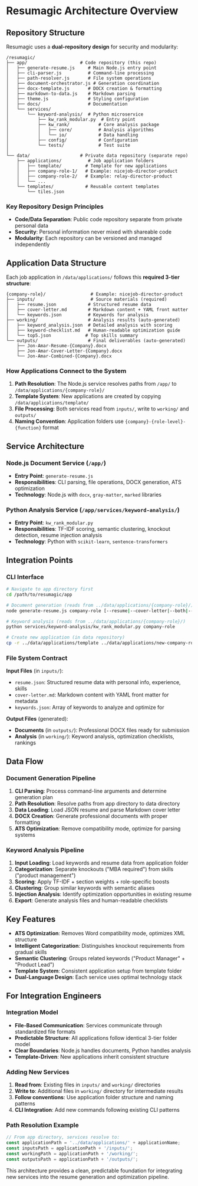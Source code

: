 # Resumagic Architecture Overview

## **Repository Structure**

Resumagic uses a **dual-repository design** for security and modularity:

```
/resumagic/
├── app/                    # Code repository (this repo)
│   ├── generate-resume.js     # Main Node.js entry point
│   ├── cli-parser.js          # Command-line processing
│   ├── path-resolver.js       # File system operations
│   ├── document-orchestrator.js # Generation coordination
│   ├── docx-template.js       # DOCX creation & formatting
│   ├── markdown-to-data.js    # Markdown parsing
│   ├── theme.js               # Styling configuration
│   ├── docs/                  # Documentation
│   └── services/
│       └── keyword-analysis/  # Python microservice
│           ├── kw_rank_modular.py  # Entry point
│           ├── kw_rank/           # Core analysis package
│           │   ├── core/          # Analysis algorithms
│           │   └── io/            # Data handling
│           ├── config/            # Configuration
│           └── tests/             # Test suite
│
└── data/                   # Private data repository (separate repo)
    ├── applications/          # Job application folders
    │   ├── template/         # Template for new applications
    │   ├── company-role-1/   # Example: nicejob-director-product
    │   ├── company-role-2/   # Example: relay-director-product
    │   └── ...
    └── templates/            # Reusable content templates
        └── tiles.json
```

### **Key Repository Design Principles**

- **Code/Data Separation**: Public code repository separate from private personal data
- **Security**: Personal information never mixed with shareable code
- **Modularity**: Each repository can be versioned and managed independently

## **Application Data Structure**

Each job application in `/data/applications/` follows this **required 3-tier structure**:

```
{company-role}/                 # Example: nicejob-director-product
├── inputs/                     # Source materials (required)
│   ├── resume.json            # Structured resume data
│   ├── cover-letter.md        # Markdown content + YAML front matter
│   └── keywords.json          # Keywords for analysis
├── working/                   # Analysis results (auto-generated)
│   ├── keyword_analysis.json  # Detailed analysis with scoring
│   ├── keyword-checklist.md   # Human-readable optimization guide
│   └── top5.json             # Top skills summary
└── outputs/                   # Final deliverables (auto-generated)
    ├── Jon-Amar-Resume-{Company}.docx
    ├── Jon-Amar-Cover-Letter-{Company}.docx
    └── Jon-Amar-Combined-{Company}.docx
```

### **How Applications Connect to the System**

1. **Path Resolution**: The Node.js service resolves paths from `/app/` to `/data/applications/{company-role}/`
2. **Template System**: New applications are created by copying `/data/applications/template/`
3. **File Processing**: Both services read from `inputs/`, write to `working/` and `outputs/`
4. **Naming Convention**: Application folders use `{company}-{role-level}-{function}` format

## **Service Architecture**

### **Node.js Document Service** (`/app/`)
- **Entry Point**: `generate-resume.js`
- **Responsibilities**: CLI parsing, file operations, DOCX generation, ATS optimization
- **Technology**: Node.js with `docx`, `gray-matter`, `marked` libraries

### **Python Analysis Service** (`/app/services/keyword-analysis/`)
- **Entry Point**: `kw_rank_modular.py` 
- **Responsibilities**: TF-IDF scoring, semantic clustering, knockout detection, resume injection analysis
- **Technology**: Python with `scikit-learn`, `sentence-transformers`

## **Integration Points**

### **CLI Interface**
```bash
# Navigate to app directory first
cd /path/to/resumagic/app

# Document generation (reads from ../data/applications/{company-role}/)
node generate-resume.js company-role [--resume|--cover-letter|--both|--combined]

# Keyword analysis (reads from ../data/applications/{company-role}/)
python services/keyword-analysis/kw_rank_modular.py company-role

# Create new application (in data repository)
cp -r ../data/applications/template ../data/applications/new-company-role
```

### **File System Contract**

**Input Files** (in `inputs/`):
- `resume.json`: Structured resume data with personal info, experience, skills
- `cover-letter.md`: Markdown content with YAML front matter for metadata
- `keywords.json`: Array of keywords to analyze and optimize for

**Output Files** (generated):
- **Documents** (in `outputs/`): Professional DOCX files ready for submission
- **Analysis** (in `working/`): Keyword analysis, optimization checklists, rankings

## **Data Flow**

### **Document Generation Pipeline**
1. **CLI Parsing**: Process command-line arguments and determine generation plan
2. **Path Resolution**: Resolve paths from app directory to data directory
3. **Data Loading**: Load JSON resume and parse Markdown cover letter
4. **DOCX Creation**: Generate professional documents with proper formatting
5. **ATS Optimization**: Remove compatibility mode, optimize for parsing systems

### **Keyword Analysis Pipeline**
1. **Input Loading**: Load keywords and resume data from application folder
2. **Categorization**: Separate knockouts ("MBA required") from skills ("product management")
3. **Scoring**: Apply TF-IDF + section weights + role-specific boosts
4. **Clustering**: Group similar keywords with semantic aliases
5. **Injection Analysis**: Identify optimization opportunities in existing resume
6. **Export**: Generate analysis files and human-readable checklists

## **Key Features**

- **ATS Optimization**: Removes Word compatibility mode, optimizes XML structure
- **Intelligent Categorization**: Distinguishes knockout requirements from gradual skills
- **Semantic Clustering**: Groups related keywords ("Product Manager" + "Product Lead")
- **Template System**: Consistent application setup from template folder
- **Dual-Language Design**: Each service uses optimal technology stack

## **For Integration Engineers**

### **Integration Model**
- **File-Based Communication**: Services communicate through standardized file formats
- **Predictable Structure**: All applications follow identical 3-tier folder model
- **Clear Boundaries**: Node.js handles documents, Python handles analysis
- **Template-Driven**: New applications inherit consistent structure

### **Adding New Services**
1. **Read from**: Existing files in `inputs/` and `working/` directories
2. **Write to**: Additional files in `working/` directory for intermediate results
3. **Follow conventions**: Use application folder structure and naming patterns
4. **CLI Integration**: Add new commands following existing CLI patterns

### **Path Resolution Example**
```javascript
// From app directory, services resolve to:
const applicationPath = '../data/applications/' + applicationName;
const inputsPath = applicationPath + '/inputs/';
const workingPath = applicationPath + '/working/';
const outputsPath = applicationPath + '/outputs/';
```

This architecture provides a clean, predictable foundation for integrating new services into the resume generation and optimization pipeline.